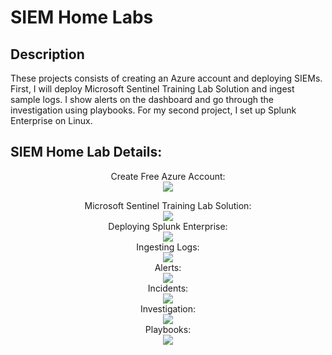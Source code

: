 <h1>SIEM Home Labs</h1>

 

<h2>Description</h2>
These projects consists of creating an Azure account and deploying SIEMs. First, I will deploy Microsoft Sentinel Training Lab Solution and ingest sample logs. I show alerts on the dashboard and go through the investigation using playbooks. For my second project, I set up Splunk Enterprise on Linux.
<br />



<h2>SIEM Home Lab Details:</h2>

<p align="center">
Create Free Azure Account: <br/>
<img src=
<br />
<br />
<p align="center">
 Microsoft Sentinel Training Lab Solution: <br/>
<img src=
<br />
<br />
Deploying Splunk Enterprise: <br/>
<img src=
<br />
<br />
Ingesting Logs:  <br/>
<img src=
<br />
<br />
Alerts: <br/>
<img src=
<br />
<br />
Incidents:  <br/>
<img src=
<br />
<br />
Investigation:  <br/>
<img src=
<br />
<br />
Playbooks:  <br/>
<img src=
<br />
<br />

<!--
 ```diff
- text in red
+ text in green
! text in orange
# text in gray
@@ text in purple (and bold)@@
```
--!>
